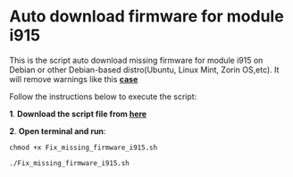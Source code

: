 # Auto download firmware for module i915
This is the script auto download missing firmware for module i915 on Debian or other Debian-based distro(Ubuntu, Linux Mint, Zorin OS,etc).
It will remove warnings like this [**case**](https://unix.stackexchange.com/questions/556946/possible-missing-firmware-lib-firmware-i915-for-module-i915)

Follow the instructions below to execute the script:

**1**. **Download the script file from [here](https://github.com/lethinhrider/Auto-download-firmware-i915/releases)**

**2**. **Open terminal and run**:

`chmod +x Fix_missing_firmware_i915.sh`

`./Fix_missing_firmware_i915.sh`
